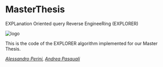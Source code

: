 # MasterThesis
EXPLanation Oriented query Reverse EngineeRing (EXPLORER)

![logo](https://imgur.com/NZ63rQm)

This is the code of the EXPLORER algorithm implemented for our Master Thesis.


_[Alessandro Perini](https://github.com/perini93), [Andrea Pasquali](https://github.com/AndreaPasquali)_       
